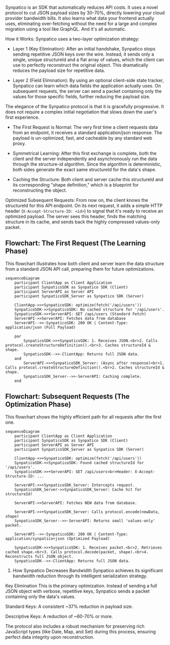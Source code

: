 Synpatico is an SDK that automatically reduces API costs. It uses a novel protocol to cut JSON payload sizes by 30-70%, directly lowering your cloud provider bandwidth bills. It also learns what data your frontend actually uses, eliminating over-fetching without the need for a large and complex migration using a tool like GraphQL. And it's all automatic. 

How it Works: Synpatico uses a two-layer optimization strategy:

- Layer 1 (Key Elimination): After an initial handshake, Synpatico stops sending repetitive JSON keys over the wire. Instead, it sends only a single, unique structureId and a flat array of values, which the client can use to perfectly reconstruct the original object. This dramatically reduces the payload size for repetitive data.

- Layer 2 (Field Elimination): By using an optional client-side state tracker, Synpatico can learn which data fields the application actually uses. On subsequent requests, the server can send a packet containing only the values for those specific fields, further reducing the payload size.

The elegance of the Synpatico protocol is that it is gracefully progressive. It does not require a complex initial negotiation that slows down the user's first experience.

- The First Request is Normal: The very first time a client requests data from an endpoint, it receives a standard application/json response. The payload is un-optimized, fast, and cacheable by any standard web proxy.

- Symmetrical Learning: After this first exchange is complete, both the client and the server independently and asynchronously run the data through the structure-id algorithm. Since the algorithm is deterministic, both sides generate the exact same structureId for the data's shape.

- Caching the Structure: Both client and server cache this structureId and its corresponding "shape definition," which is a blueprint for reconstructing the object.

Optimized Subsequent Requests: 
From now on, the client knows the structureId for this API endpoint. On its next request, it adds a simple HTTP header (`X-Accept-Structure-ID: <id>`) to signal that it's ready to receive an optimized payload. The server sees this header, finds the matching structure in its cache, and sends back the highly compressed values-only packet.

## Flowchart: The First Request (The Learning Phase)

This flowchart illustrates how both client and server learn the data structure from a standard JSON API call, preparing them for future optimizations.

```mermaid
sequenceDiagram
    participant ClientApp as Client Application
    participant SynpaticoSDK as Synpatico SDK (Client)
    participant ServerAPI as Server API
    participant SynpaticoSDK_Server as Synpatico SDK (Server)

    ClientApp->>+SynpaticoSDK: optimize(fetch('/api/users'))
    SynpaticoSDK->>SynpaticoSDK: No cached structure for '/api/users'.
    SynpaticoSDK->>+ServerAPI: GET /api/users (Standard Fetch)
    ServerAPI->>ServerAPI: Fetches data from database
    ServerAPI-->>-SynpaticoSDK: 200 OK | Content-Type: application/json (Full Payload)
    
    par
        SynpaticoSDK->>+SynpaticoSDK: 1. Receives JSON.<br>2. Calls protocol.createStructureDefinition().<br>3. Caches structureId & shape.
        SynpaticoSDK-->>-ClientApp: Returns full JSON data.
    and
        ServerAPI->>+SynpaticoSDK_Server: (Async after response)<br>1. Calls protocol.createStructureDefinition().<br>2. Caches structureId & shape.
        SynpaticoSDK_Server-->>-ServerAPI: Caching complete.
    end
```

## Flowchart: Subsequent Requests (The Optimization Phase)
This flowchart shows the highly efficient path for all requests after the first one.

```mermaid
sequenceDiagram
    participant ClientApp as Client Application
    participant SynpaticoSDK as Synpatico SDK (Client)
    participant ServerAPI as Server API
    participant SynpaticoSDK_Server as Synpatico SDK (Server)

    ClientApp->>+SynpaticoSDK: optimize(fetch('/api/users'))
    SynpaticoSDK->>SynpaticoSDK: Found cached structureId for '/api/users'.
    SynpaticoSDK->>+ServerAPI: GET /api/users<br>Header: X-Accept-Structure-ID: ...
    
    ServerAPI->>+SynpaticoSDK_Server: Intercepts request.
    SynpaticoSDK_Server->>SynpaticoSDK_Server: Cache hit for structureId!
    
    ServerAPI->>ServerAPI: Fetches NEW data from database.
    
    ServerAPI->>+SynpaticoSDK_Server: Calls protocol.encode(newData, shape)
    SynpaticoSDK_Server-->>-ServerAPI: Returns small 'values-only' packet.
    
    ServerAPI-->>-SynpaticoSDK: 200 OK | Content-Type: application/synpatico+json (Optimized Payload)
    
    SynpaticoSDK->>+SynpaticoSDK: 1. Receives packet.<br>2. Retrieves cached shape.<br>3. Calls protocol.decode(packet, shape).<br>4. Reconstructs full JSON object.
    SynpaticoSDK-->>-ClientApp: Returns full JSON data.
```

1. How Synpatico Decreases Bandwidth
Synpatico achieves its significant bandwidth reduction through its intelligent serialization strategy.

Key Elimination
This is the primary optimization. Instead of sending a full JSON object with verbose, repetitive keys, Synpatico sends a packet containing only the data's values.

Standard Keys: A consistent ~37% reduction in payload size.

Descriptive Keys: A reduction of ~60-70% or more.

The protocol also includes a robust mechanism for preserving rich JavaScript types (like Date, Map, and Set) during this process, ensuring perfect data integrity upon reconstruction.